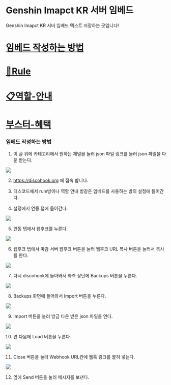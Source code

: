 # Genshin Imapct KR 서버 임베드 
 Genshin Imapct KR 서버 임베드 텍스트 저장하는 곳입니다!
 
<H1><a href="https://github.com/cola0315/Magam-server-embed#%EC%9E%84%EB%B2%A0%EB%93%9C-%EC%9E%91%EC%84%B1%ED%95%98%EB%8A%94-%EB%B0%A9%EB%B2%95">임베드 작성하는 방법</a></H1>
 <h1><a href="https://github.com/cola0315/Magam-server-embed/blob/main/rule.md">📖Rule</a></h1>
 <H1><a href="https://github.com/cola0315/Magam-server-embed/blob/main/%EC%97%AD%ED%95%A0%20%EC%95%88%EB%82%B4.md">📋역할-안내</a></H1>
 <H1><a href="https://github.com/cola0315/Magam-server-embed/blob/main/%EB%B6%80%EC%8A%A4%ED%84%B0%20%ED%98%9C%ED%83%9D.md">부스터-혜택</a></H1> 

 ### 임베드 작성하는 방법

 1. 이 글 위에 카테고리에서 원하는 채널을 눌러 json 파일 링크를 눌러 json 파일을 다운 받는다.
<img src="https://cdn.discordapp.com/attachments/1017604684317470751/1031085075007279114/unknown.png">

 2. https://discohook.org 에 접속 합니다.

 3. 디스코드에서 rule방이나 역할 안내 방같은 임베드를 사용하는 방의 설정에 들어간다.

 4. 설정에서 연동 탭에 들어간다.
<img src="https://cdn.discordapp.com/attachments/1017604684317470751/1031076327006158968/unknown.png">

 5. 연동 탭에서 웹후크를 누른다.
<img src="https://cdn.discordapp.com/attachments/1017604684317470751/1069793792686837850/image.png">

 6. 웹후크 탭에서 마감 서버 웹후크 버튼을 눌러 웹후크 URL 복사 버튼을 눌러서 복사를 한다.
 <img src="https://cdn.discordapp.com/attachments/1017604684317470751/1069794099546312825/image.png">

 7. 다시 discohook에 돌아와서 좌측 상단에 Backups 버튼을 누른다.
 <img src="https://cdn.discordapp.com/attachments/1017604684317470751/1031079966189830234/unknown.png">

 8. Backups 화면에 들어와서 Import 버튼을 누른다.
 <img src="https://cdn.discordapp.com/attachments/1017604684317470751/1031080605846356048/unknown.png">

 9. Import 버튼을 눌러 방금 다운 받은 json 파일을 연다.
<img src="https://cdn.discordapp.com/attachments/1017604684317470751/1031083109917139024/unknown.png">

 10. 연 다음에 Load 버튼을 누른다.
 <img src="https://cdn.discordapp.com/attachments/1017604684317470751/1031082688075018241/unknown.png">

 11. Close 버튼을 눌러 Webhook URL칸에 웹훅 링크를 붙혀 넣는다.
 <img src="https://cdn.discordapp.com/attachments/1017604684317470751/1031083522737324042/unknown.png">

 12. 옆에 Send 버튼을 눌러 메시지를 보낸다.
